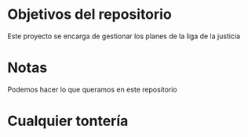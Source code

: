 # Objetivos del repositorio

Este proyecto se encarga de gestionar los planes de la liga de la justicia

# Notas

Podemos hacer lo que queramos en este repositorio

# Cualquier tontería
